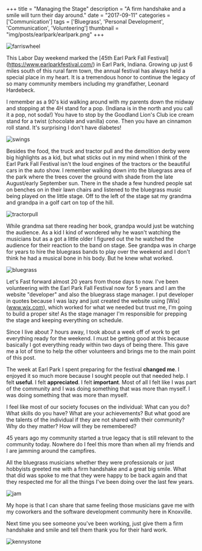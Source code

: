 +++
title = "Managing the Stage"
description = "A firm handshake and a smile will turn their day around."
date = "2017-09-11"
categories = ['Communication']
tags = ['Bluegrass', 'Personal Development', 'Communication', 'Volunteering']
thumbnail = "img/posts/earlpark/earlpark.png"
+++

![farriswheel](/img/posts/earlpark/farriswheel.png  "Farris Wheel")

This Labor Day weekend marked the [45th Earl Park Fall Festival] (https://www.earlparkfestival.com/) in Earl Park, Indiana. Growing up just 6 miles south of this rural farm town, the annual
festival has always held a special place in my heart. It is a tremendous honor to continue the legacy of so many community members including my grandfather, Leonard Hardebeck.

I remember as a 90's kid walking around with my parents down the midway and stopping at the 4H stand for a pop. (Indiana is in the north and you call it a pop, not soda!) You have
to stop by the Goodland Lion's Club ice cream stand for a twist (chocolate and vanilla) cone. Then you have an cinnamon roll stand. It's surprising I don't have diabetes!

![swings](/img/posts/earlpark/kid.png  "Kid on the Swing")

Besides the food, the truck and tractor pull and the demolition derby were big highlights as a kid, but what sticks out in my mind when I think of the Earl Park Fall Festival isn't the 
loud engines of the tractors or the beautiful cars in the auto show. I remember walking down into the bluegrass area of the park where the trees cover the ground with shade from the late August/early September sun.
There in the shade a few hundred people sat on benches on in their lawn chairs and listened to the bluegrass music being played on the little stage. Off to the left of the stage sat my grandma and grandpa in a golf cart on top of the hill.

![tractorpull](/img/posts/earlpark/tractorpull.png  "Tractor Pull")

While grandma sat there reading her book, grandpa would just be watching the audience. As a kid I kind of wondered why he wasn't watching the musicians but as a got a little older I figured out the he watched the audience for their reaction to the band on stage.
See grandpa was in charge for years to hire the bluegrass bands to play over the weekend and I don't think he had a musical bone in his body. But he knew what worked.

![bluegrass](/img/posts/earlpark/bluegrass.png  "Bluegrass")

Let's Fast forward almost 20 years from those days to now. I've been volunteering with the Earl Park Fall Festival now for 5 years and I am the website "developer" and also the bluegrass stage manager. 
I put developer in quotes because I was lazy and just created the website using [Wix] (www.wix.com), which worked for what we needed but trust me, I'm going to build a proper site! As the stage manager
I'm responsible for prepping the stage and keeping everything on schedule.

Since I live about 7 hours away, I took about a week off of work to get everything ready for the weekend. I must be getting good at this because basically I got everything ready within two days of being there. This gave me a lot of time to help the other volunteers and brings me to the main point of this post.

The week at Earl Park I spent preparing for the festival **changed me**. I enjoyed it so much more because I sought people out that needed help. I felt **useful**. I felt **appreciated**. I felt **important**. Most of all I felt like
I was part of the community and I was doing something that was more than myself. I was doing something that was more than myself.

I feel like most of our society focuses on the individual: What can you do? What skills do you have? What are your achievements? But what good are the talents of the individual if they are not shared with their community? Why do they matter? How will they be remembered?

45 years ago my community started a true legacy that is still relevant to the community today. Nowhere do I feel this more than when all my friends and I are jamming around the campfires.

All the bluegrass musicians whether they were professionals or just hobbyists greeted me with a firm handshake and a great big smile. What that did was spoke to me that they were happy to be back again and that they respected me for all the things I've been doing over the last few years.

![jam](/img/posts/earlpark/jam.png  "Bluegrass Jam")

My hope is that I can share that same feeling those musicians gave me with my coworkers and the software development community here in Knoxville.

Next time you see someone you've been working, just give them a firm handshake and smile and tell them thank you for their hard work.  

![kennystone](/img/posts/earlpark/kenny.png  "Kenny Stone")
    
